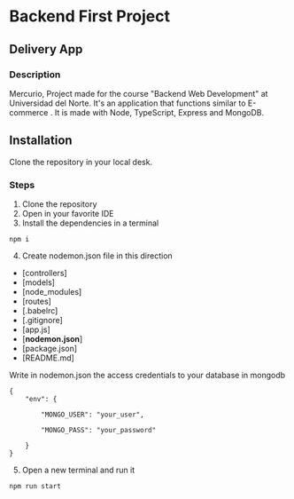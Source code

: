 # Backend First Project
## Delivery App
### Description

Mercurio, Project made for the course "Backend Web Development" at Universidad del Norte. It's an application that functions similar to E-commerce . It is made with Node, TypeScript, Express and MongoDB.

## Installation
Clone the repository in your local desk.

### Steps

1. Clone the repository
2. Open in your favorite IDE
3. Install the dependencies in a terminal
```
npm i
```
4. Create nodemon.json file in this direction
 * [controllers]
 * [models]
 * [node_modules]
 * [routes]
 * [.babelrc]
 * [.gitignore]
 * [app.js]
 * [**nodemon.json**]
 * [package.json]
 * [README.md]
 
Write in nodemon.json the access credentials to your database in mongodb
```
{
	"env": {

		"MONGO_USER": "your_user",

		"MONGO_PASS": "your_password"

	}
}
```
5. Open a new terminal and run it
```
npm run start
```
